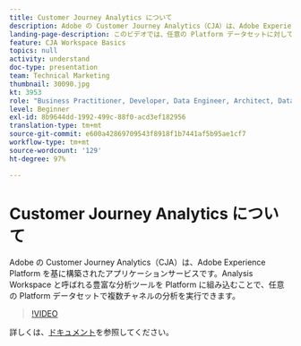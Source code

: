```yaml
---
title: Customer Journey Analytics について
description: Adobe の Customer Journey Analytics（CJA）は、Adobe Experience Platform を基に構築されたアプリケーションサービスです。Analysis Workspace と呼ばれる豊富な分析ツールを Platform に組み込むことで、任意の Platform データセットで複数チャネルの分析を実行できます。
landing-page-description: このビデオでは、任意の Platform データセットに対してマルチチャネル分析を行う方法を学習できます。
feature: CJA Workspace Basics
topics: null
activity: understand
doc-type: presentation
team: Technical Marketing
thumbnail: 30090.jpg
kt: 3953
role: "Business Practitioner, Developer, Data Engineer, Architect, Data Architect, Administrator, Leader"
level: Beginner
exl-id: 8b9644dd-1992-499c-88f0-acd3ef182956
translation-type: tm+mt
source-git-commit: e600a42869709543f8918f1b7441af5b95ae1cf7
workflow-type: tm+mt
source-wordcount: '129'
ht-degree: 97%

---
```


# Customer Journey Analytics について

Adobe の Customer Journey Analytics（CJA）は、Adobe Experience Platform を基に構築されたアプリケーションサービスです。Analysis Workspace と呼ばれる豊富な分析ツールを Platform に組み込むことで、任意の Platform データセットで複数チャネルの分析を実行できます。

>[!VIDEO](https://video.tv.adobe.com/v/30090/?quality=12&enable10seconds=on&speedcontrol=on)

詳しくは、[ドキュメント](https://docs.adobe.com/content/help/ja-JP/analytics-platform/using/cja-landing.html)を参照してください。
